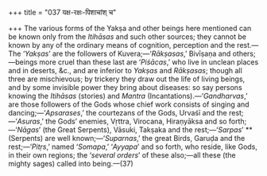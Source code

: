 +++
title = "037 यक्ष-रक्षः-पिशाचांश् च"

+++
The various forms of the Yakṣa and other beings here mentioned can be
known only from the *Itihāsas* and such other sources; they cannot be
known by any of the ordinary means of cognition, perception and the
rest.—The ‘*Yakṣas*’ are the followers of Kuvera;—‘*Rākṣasas*,’ Bivīṣaṇa
and others;—beings more cruel than these last are ‘*Piśācas*,’ who live
in unclean places and in deserts, &c., and are inferior to *Yakṣas* and
*Rākṣasas*; though all three are mischievous; by trickery they draw out
the life of living beings, and by some invisible power they bring about
diseases: so say persons knowing the *Itihāsas* (stories) and *Mantra*
(Incantations).—‘*Gandharvas*,’ are those followers of the Gods whose
chief work consists of singing and dancing;—‘*Apsarases*,’ the
courtezans of the Gods, Urvaśī and the rest;—‘*Asuras*,’ the Gods’
enemies, Vṛttra, Virocana, Hiraṇyāksa and so forth;—‘*Nāgas*’ (the Great
Serpents), Vāsuki, Takṣaka and the rest;—‘*Sarpas*’ ** (Serpents) are
well known;—‘*Suparnas*,’ the great Birds, Garuḍa and the
rest;—‘*Pitṛs*,’ named ‘*Somapa*,’ ‘*Ayyapa*’ and so forth, who reside,
like Gods, in their own regions; the ‘*several orders*’ of these
also;—all these (the mighty sages) called into being.—(37)


